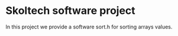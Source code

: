 # Skoltech software project

In this project we provide a software sort.h for sorting arrays values.

